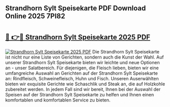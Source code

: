 ## Strandhorn Sylt Speisekarte PDF Download Online 2025 7PI82

# <h2><a href="http://gcd3hbg.nevu.top/?p=Strandhorn+Sylt+Speisekarte">🔗 👉🔴 Strandhorn Sylt Speisekarte 2025 PDF</a></h2>

[![Strandhorn Sylt Speisekarte 2025 PDF](https://i.imgur.com/dBaPXMq.png)](http://gcd3hbg.nevu.top/?p=Strandhorn+Sylt+Speisekarte)
Die Strandhorn Sylt Speisekarte ist nicht nur eine Liste von Gerichten, sondern auch die Kunst der Wahl. Auf unserer Strandhorn Sylt Speisekarte bieten wir leichte und neue Optionen an - unser Salatbereich. Für diejenigen, die Fleisch lieben, bieten wir eine umfangreiche Auswahl an Gerichten auf der Strandhorn Sylt Speisekarte an: Rindfleisch, Schweinefleisch, Huhn und Fisch. Unseren Auserwählten bieten wir exquisite Gerichte wie Schaschlik und Steak an, die auf Holzkohle zubereitet werden. In jedem Fall sind wir bereit, Ihnen bei der Auswahl der Speisen auf der Strandhorn Sylt Speisekarte zu helfen und Ihnen einen komfortablen und komfortablen Service zu bieten.

